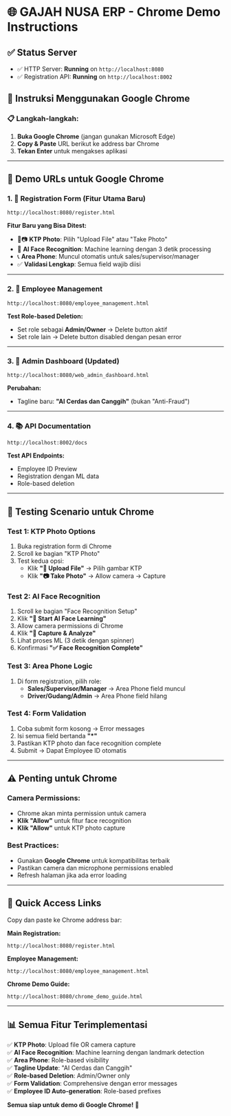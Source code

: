 # 🌐 GAJAH NUSA ERP - Chrome Demo Instructions

## ✅ Status Server
- ✅ HTTP Server: **Running** on `http://localhost:8080`
- ✅ Registration API: **Running** on `http://localhost:8002`

## 🔧 Instruksi Menggunakan Google Chrome

### 📋 Langkah-langkah:
1. **Buka Google Chrome** (jangan gunakan Microsoft Edge)
2. **Copy & Paste** URL berikut ke address bar Chrome
3. **Tekan Enter** untuk mengakses aplikasi

---

## 🚀 Demo URLs untuk Google Chrome

### 1. 📝 **Registration Form (Fitur Utama Baru)**
```
http://localhost:8080/register.html
```

**Fitur Baru yang Bisa Ditest:**
- 📁📷 **KTP Photo**: Pilih "Upload File" atau "Take Photo"
- 🧠 **AI Face Recognition**: Machine learning dengan 3 detik processing
- 📞 **Area Phone**: Muncul otomatis untuk sales/supervisor/manager
- ✅ **Validasi Lengkap**: Semua field wajib diisi

---

### 2. 👥 **Employee Management**
```
http://localhost:8080/employee_management.html
```

**Test Role-based Deletion:**
- Set role sebagai **Admin/Owner** → Delete button aktif
- Set role lain → Delete button disabled dengan pesan error

---

### 3. 🏢 **Admin Dashboard (Updated)**
```
http://localhost:8080/web_admin_dashboard.html
```

**Perubahan:**
- Tagline baru: **"AI Cerdas dan Canggih"** (bukan "Anti-Fraud")

---

### 4. 📚 **API Documentation**
```
http://localhost:8002/docs
```

**Test API Endpoints:**
- Employee ID Preview
- Registration dengan ML data
- Role-based deletion

---

## 🧪 **Testing Scenario untuk Chrome**

### Test 1: KTP Photo Options
1. Buka registration form di Chrome
2. Scroll ke bagian "KTP Photo"
3. Test kedua opsi:
   - Klik **"📁 Upload File"** → Pilih gambar KTP
   - Klik **"📷 Take Photo"** → Allow camera → Capture

### Test 2: AI Face Recognition
1. Scroll ke bagian "Face Recognition Setup"
2. Klik **"🧠 Start AI Face Learning"**
3. Allow camera permissions di Chrome
4. Klik **"📸 Capture & Analyze"**
5. Lihat proses ML (3 detik dengan spinner)
6. Konfirmasi **"✅ Face Recognition Complete"**

### Test 3: Area Phone Logic
1. Di form registration, pilih role:
   - **Sales/Supervisor/Manager** → Area Phone field muncul
   - **Driver/Gudang/Admin** → Area Phone field hilang

### Test 4: Form Validation
1. Coba submit form kosong → Error messages
2. Isi semua field bertanda **"*"**
3. Pastikan KTP photo dan face recognition complete
4. Submit → Dapat Employee ID otomatis

---

## ⚠️ **Penting untuk Chrome**

### Camera Permissions:
- Chrome akan minta permission untuk camera
- **Klik "Allow"** untuk fitur face recognition
- **Klik "Allow"** untuk KTP photo capture

### Best Practices:
- Gunakan **Google Chrome** untuk kompatibilitas terbaik
- Pastikan camera dan microphone permissions enabled
- Refresh halaman jika ada error loading

---

## 🎯 **Quick Access Links**

Copy dan paste ke Chrome address bar:

**Main Registration:**
```
http://localhost:8080/register.html
```

**Employee Management:**
```
http://localhost:8080/employee_management.html
```

**Chrome Demo Guide:**
```
http://localhost:8080/chrome_demo_guide.html
```

---

## 📊 **Semua Fitur Terimplementasi**

✅ **KTP Photo**: Upload file OR camera capture  
✅ **AI Face Recognition**: Machine learning dengan landmark detection  
✅ **Area Phone**: Role-based visibility  
✅ **Tagline Update**: "AI Cerdas dan Canggih"  
✅ **Role-based Deletion**: Admin/Owner only  
✅ **Form Validation**: Comprehensive dengan error messages  
✅ **Employee ID Auto-generation**: Role-based prefixes  

**Semua siap untuk demo di Google Chrome!** 🚀
